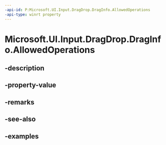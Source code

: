 ```yaml
---
-api-id: P:Microsoft.UI.Input.DragDrop.DragInfo.AllowedOperations
-api-type: winrt property
---
```


# Microsoft.UI.Input.DragDrop.DragInfo.AllowedOperations

<!--
public Windows.ApplicationModel.DataTransfer.DataPackageOperation AllowedOperations { get; }
-->


## -description

## -property-value

## -remarks

## -see-also

## -examples


